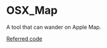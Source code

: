 # OSX_Map
A tool that can wander on Apple Map.

[Referred code](https://developer.apple.com/library/content/samplecode/MapCallouts/Introduction/Intro.html)
